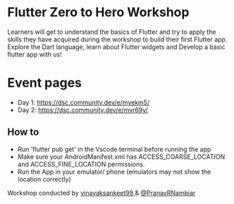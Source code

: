 # Flutter Zero to Hero Workshop

Learners will get to understand the basics of Flutter and try to apply the skills they have acquired during the workshop to build their first Flutter app. Explore the Dart language, learn about Flutter widgets and Develop a basic flutter app with us!

# Event pages

- Day 1: https://dsc.community.dev/e/myekm5/
- Day 2: https://dsc.community.dev/e/mvr69y/

## How to
 - Run 'flutter pub get' in the Vscode terminal before running the app 
 - Make sure your AndroidManifest.xml has ACCESS_COARSE_LOCATION and ACCESS_FINE_LOCATION permissions. 
 - Run the App in your emulator/ phone (emulators may not show the location correctly)


Workshop conducted by 
  [vinayaksankeet99
](https://github.com/vinayaksankeet99) &
  [@PranavRNambiar](https://github.com/PranavRNambiar)
  
